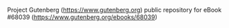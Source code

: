 Project Gutenberg (https://www.gutenberg.org) public repository for eBook #68039 (https://www.gutenberg.org/ebooks/68039)
